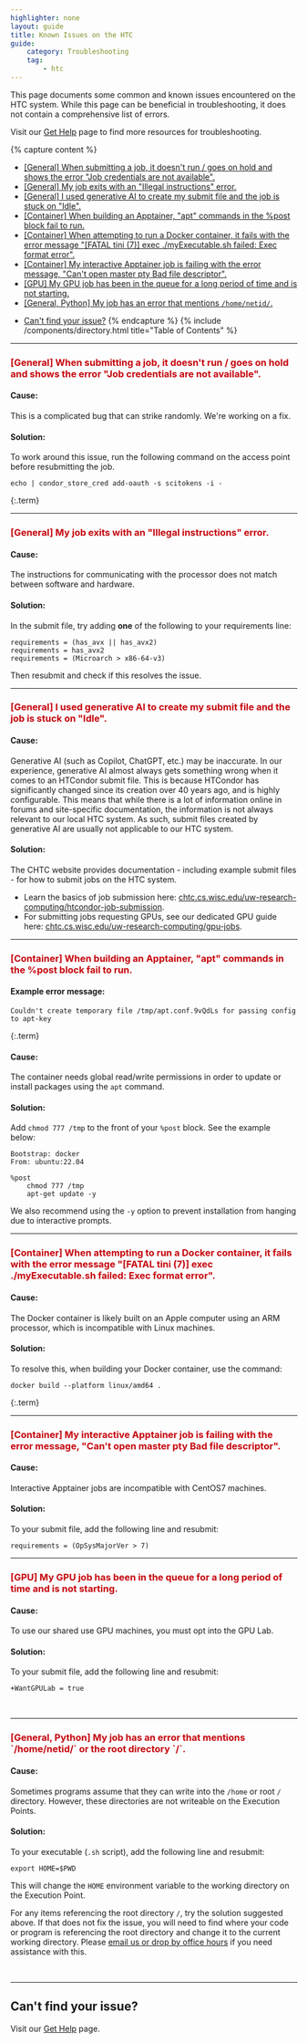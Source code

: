 ```yaml
---
highlighter: none
layout: guide
title: Known Issues on the HTC
guide:
    category: Troubleshooting
    tag:
        - htc
---
```


This page documents some common and known issues encountered on the HTC system. While this page can be beneficial in troubleshooting, it does not contain a comprehensive list of errors.

Visit our [Get Help](get-help) page to find more resources for troubleshooting.

{% capture content %}
   * [[General] When submitting a job, it doesn't run / goes on hold and shows the error "Job credentials are not available".](#general-when-submitting-a-job-it-doesnt-run-goes-on-hold-and-shows-the-error-job-credentials-are-not-available)
   * [[General] My job exits with an "Illegal instructions" error.](#general-my-job-exits-with-an-illegal-instructions-error)
   * [[General] I used generative AI to create my submit file and the job is stuck on "Idle".](#general-i-used-generative-ai-to-create-my-submit-file-and-the-job-is-stuck-on-idle)
   * [[Container] When building an Apptainer, "apt" commands in the %post block fail to run.](#container-when-building-an-apptainer-apt-commands-in-the-post-block-fail-to-run)
   * [[Container] When attempting to run a Docker container, it fails with the error message "[FATAL tini (7)] exec ./myExecutable.sh failed: Exec format error".](#container-when-attempting-to-run-a-docker-container-it-fails-with-the-error-message-fatal-tini-7-exec-myexecutablesh-failed-exec-format-error)
   * [[Container] My interactive Apptainer job is failing with the error message, "Can't open master pty Bad file descriptor".](#container-my-interactive-apptainer-job-is-failing-with-the-error-message-cant-open-master-pty-bad-file-descriptor)
   * [[GPU] My GPU job has been in the queue for a long period of time and is not starting.](#gpu-my-gpu-job-has-been-in-the-queue-for-a-long-period-of-time-and-is-not-starting)
   * [[General, Python] My job has an error that mentions `/home/netid/`.](#general-python-my-job-has-an-error-that-mentions-homenetid)
- [Can't find your issue?](#cant-find-your-issue)
{% endcapture %}
{% include /components/directory.html title="Table of Contents" %}


<hr width="100%" size="2">

<h3 style="color:#c5050c" id="general-when-submitting-a-job-it-doesnt-run-goes-on-hold-and-shows-the-error-job-credentials-are-not-available">[General] When submitting a job, it doesn't run / goes on hold and shows the error "Job credentials are not available".</h3>

#### Cause:
This is a complicated bug that can strike randomly. We're working on a fix.
#### Solution:
To work around this issue, run the following command on the access point before resubmitting the job.
```
echo | condor_store_cred add-oauth -s scitokens -i -
```
{:.term}

<hr width="100%" size="2">

<h3 style="color:#c5050c" id="#general-my-job-exits-with-an-illegal-instructions-error">[General] My job exits with an "Illegal instructions" error.</h3>

#### Cause:
The instructions for communicating with the processor does not match between software and hardware.
#### Solution:
In the submit file, try adding **one** of the following to your requirements line:
```
requirements = (has_avx || has_avx2)
requirements = has_avx2
requirements = (Microarch > x86-64-v3)
```
Then resubmit and check if this resolves the issue.

<hr width="100%" size="2">

<h3 style="color:#c5050c" id="general-i-used-generative-ai-to-create-my-submit-file-and-the-job-is-stuck-on-idle">[General] I used generative AI to create my submit file and the job is stuck on "Idle".</h3>

#### Cause:
Generative AI (such as Copilot, ChatGPT, etc.) may be inaccurate. 
In our experience, generative AI almost always gets something wrong when it comes to an HTCondor submit file. 
This is because HTCondor has significantly changed since its creation over 40 years ago, and is highly configurable.
This means that while there is a lot of information online in forums and site-specific documentation, the information is not always relevant to our local HTC system.
As such, submit files created by generative AI are usually not applicable to our HTC system.
#### Solution:
The CHTC website provides documentation - including example submit files - for how to submit jobs on the HTC system. 

* Learn the basics of job submission here: [chtc.cs.wisc.edu/uw-research-computing/htcondor-job-submission](https://chtc.cs.wisc.edu/uw-research-computing/htcondor-job-submission).
* For submitting jobs requesting GPUs, see our dedicated GPU guide here: [chtc.cs.wisc.edu/uw-research-computing/gpu-jobs](https://chtc.cs.wisc.edu/uw-research-computing/gpu-jobs).

<hr width="100%" size="2">

<h3 style="color:#c5050c" id="containers-when-building-an-apptainer-apt-commands-in-the-post-block-fail-to-run">[Container] When building an Apptainer, "apt" commands in the %post block fail to run.</h3>

#### Example error message:
```
Couldn't create temporary file /tmp/apt.conf.9vQdLs for passing config to apt-key
```
{:.term}
#### Cause:
The container needs global read/write permissions in order to update or install packages using the `apt` command.
#### Solution:
Add `chmod 777 /tmp` to the front of your `%post` block. See the example below:
```
Bootstrap: docker
From: ubuntu:22.04

%post
    chmod 777 /tmp
    apt-get update -y
```
We also recommend using the `-y` option to prevent installation from hanging due to interactive prompts.


<hr width="100%" size="2">

<h3 style="color:#c5050c" id="containers-when-attempting-to-run-a-docker-container-it-fails-with-the-error-message-fatal-tini-7-exec-myexecutablesh-failed-exec-format-error">[Container] When attempting to run a Docker container, it fails with the error message "[FATAL tini (7)] exec ./myExecutable.sh failed: Exec format error".</h3>

#### Cause:
The Docker container is likely built on an Apple computer using an ARM processor, which is incompatible with Linux machines.
#### Solution:
To resolve this, when building your Docker container, use the command:
```
docker build --platform linux/amd64 .
```
{:.term}

<hr width="100%" size="2">

<h3 style="color:#c5050c" id="container-my-interactive-apptainer-job-is-failing-with-the-error-message-cant-open-master-pty-bad-file-descriptor">[Container] My interactive Apptainer job is failing with the error message, "Can't open master pty Bad file descriptor". </h3>

#### Cause:
Interactive Apptainer jobs are incompatible with CentOS7 machines.
#### Solution:
To your submit file, add the following line and resubmit:
```
requirements = (OpSysMajorVer > 7)
```

<hr width="100%" size="2">

<h3 style="color:#c5050c" id="gpus-my-gpu-job-has-been-in-the-queue-for-a-long-period-of-time-and-is-not-starting">[GPU] My GPU job has been in the queue for a long period of time and is not starting. </h3>

#### Cause:
To use our shared use GPU machines, you must opt into the GPU Lab.
#### Solution:
To your submit file, add the following line and resubmit:
```
+WantGPULab = true
```

<br>
<hr width="100%" size="2">

<h3 style="color:#c5050c" id="general-python-my-job-has-an-error-that-mentions-homenetid">[General, Python] My job has an error that mentions `/home/netid/` or the root directory `/`. </h3>

#### Cause:
Sometimes programs assume that they can write into the `/home` or root `/` directory. However, these directories are not writeable on the Execution Points.

#### Solution:
To your executable (`.sh` script), add the following line and resubmit:
```
export HOME=$PWD
```
This will change the `HOME` environment variable to the working directory on the Execution Point.

For any items referencing the root directory `/`, try the solution suggested above. If that does not fix the issue, you will need to find where your code or program is referencing the root directory and change it to the current working directory. Please [email us or drop by office hours](get-help) if you need assistance with this.

<br>
<hr width="100%" size="2">


## Can't find your issue?
Visit our [Get Help](get-help) page.
